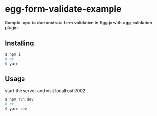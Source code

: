 egg-form-validate-example
===

Sample repo to demonstrate form validation in Egg.js with egg-validation plugin.

## Installing

```sh
$ npm i
# or
$ yarn
```

## Usage

start the server and visit localhost:7002.

```sh
$ npm run dev
# or
$ yarn dev
```

